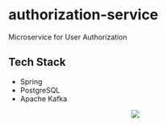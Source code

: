 # authorization-service
Microservice for User Authorization

## Tech Stack
- Spring
- PostgreSQL
- Apache Kafka
<p align="center">
  <img src="https://64.media.tumblr.com/abfb1ad8dfb6dbff79a0425e22216c3f/tumblr_nm6qabEDjk1rvxid3o1_500.gifv"/>
</p>
